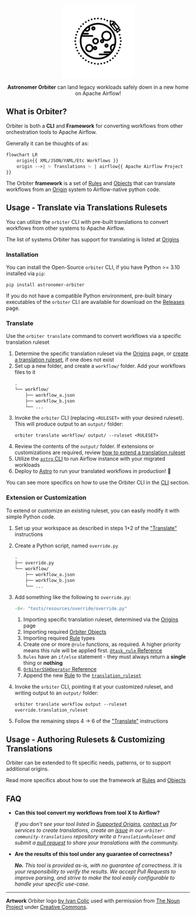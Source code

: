 <!--suppress HtmlDeprecatedAttribute -->
<p align="center">
  <img
    width="200px" height="200px"
    src="./orbiter.svg"
    alt="Logo of Spaceship Orbiting a Planet"
  />
</p>
<p align="center">
  <b>Astronomer Orbiter</b> can land legacy workloads safely down in a new home on Apache Airflow!
</p>

## What is Orbiter?
Orbiter is both a **CLI** and **Framework** for converting workflows
from other orchestration tools to Apache Airflow.

Generally it can be thoughts of as:
```mermaid
flowchart LR
    origin{{ XML/JSON/YAML/Etc Workflows }}
    origin -->| ✨ Translations ✨ | airflow{{ Apache Airflow Project }}
```
The Orbiter **framework** is a set of [Rules](./Rules_and_Rulesets) and [Objects](./objects) that can translate workflows
from an [Origin](./Origins) system to Airflow-native python code.

## Usage - Translate via Translations Rulesets
You can utilize the `orbiter` CLI with pre-built translations to convert workflows from other systems to Apache Airflow.

The list of systems Orbiter has support for translating is listed at [Origins](origins)

### Installation

You can install the Open-Source `orbiter` CLI, if you have Python >= 3.10 installed via `pip`:
```shell
pip install astronomer-orbiter
```
If you do not have a compatible Python environment,
pre-built binary executables of the `orbiter` CLI
are available for download on the [Releases](https://github.com/astronomer/orbiter/releases) page.

### Translate
Use the `orbiter translate` command to convert workflows via a specific translation ruleset

1. Determine the specific translation ruleset via the [Origins](origins) page,
    or [create a translation ruleset](#usage---authoring-rulesets--customizing-translations),
    if one does not exist
2. Set up a new folder, and create a `workflow/` folder. Add your workflows files to it
    ```shell
    .
    └── workflow/
        ├── workflow_a.json
        ├── workflow_b.json
        └── ...
    ```
3. Invoke the `orbiter` CLI (replacing `<RULESET>` with your desired ruleset). This will produce output to an `output/` folder:
    ```shell
    orbiter translate workflow/ output/ --ruleset <RULESET>
    ```
4. Review the contents of the `output/` folder. If extensions or customizations are required, review
    [how to extend a translation ruleset](#extension-or-customization)
5. Utilize the [`astro` CLI](https://www.astronomer.io/docs/astro/cli/overview)
    to run Airflow instance with your migrated workloads
6. Deploy to [Astro](https://www.astronomer.io/try-astro/) to run your translated workflows in production! 🚀

You can see more specifics on how to use the Orbiter CLI in the [CLI](CLI) section.

### Extension or Customization

To extend or customize an existing ruleset, you can easily modify it with simple Python code.

1. Set up your workspace as described in steps 1+2 of the ["Translate"](#translate) instructions
2. Create a Python script, named `override.py`
    ```shell
    .
    ├── override.py
    └── workflow/
        ├── workflow_a.json
        ├── workflow_b.json
        └── ...
    ```
3. Add something like the following to `override.py`:
    ```python title="override.py" linenums="1"
    -8<- "tests/resources/override/override.py"
    ```
    1. Importing specific translation ruleset, determined via the [Origins](origins) page
    2. Importing required [Orbiter Objects](./objects)
    3. Importing required [Rule](./Rules_and_Rulesets) types
    4. Create one or more `@rule` functions, as required. A higher priority means this rule will be applied first.
        [`@task_rule` Reference](./Rules_and_Rulesets/rules/#orbiter.rules.TaskRule)
    5. `Rules` have an `if/else` statement - they must always return a **single** thing or **nothing**
    6. [`OrbiterSSHOperator` Reference](./objects/tasks/#orbiter.objects.operators.ssh.OrbiterSSHOperator)
    7. Append the new [Rule](./Rules_and_Rulesets)
       to the [`translation_ruleset`](./Rules_and_Rulesets/rulesets/#orbiter.rules.rulesets.TranslationRuleset)

4. Invoke the `orbiter` CLI, pointing it at your customized ruleset, and writing output to an `output/` folder:
    ```shell
    orbiter translate workflow output --ruleset override.translation_ruleset
    ```
4. Follow the remaining steps 4 -> 6 of the ["Translate"](#translate) instructions

## Usage - Authoring Rulesets & Customizing Translations
Orbiter can be extended to fit specific needs, patterns, or to support additional origins.

Read more specifics about how to use the framework at [Rules](./Rules_and_Rulesets) and [Objects](./objects)

## FAQ
- **Can this tool convert my workflows from tool X to Airflow?**

    _If you don't see your tool listed in [Supported Origins](./Origins),
    [contact us](https://www.astronomer.io/contact/) for services to create translations,
    create an [issue](https://github.com/astronomer/orbiter-community-translations/issues/new/)
    in our `orbiter-community-translations` repository
    write a `TranslationRuleset` and submit a
    [pull request](https://github.com/astronomer/orbiter-community-translations/pulls/)
    to share your translations with the community._

- **Are the results of this tool under any guarantee of correctness?**

    _**No.** This tool is provided as-is, with no guarantee of correctness.
    It is your responsibility to verify the results.
    We accept Pull Requests to improve parsing,
    and strive to make the tool easily configurable to handle your specific use-case._

---

**Artwork**
Orbiter logo [by Ivan Colic](https://thenounproject.com/Ivanisawesome/) used with permission
from [The Noun Project](https://thenounproject.com/icon/lunar-orbiter-196219/)
under [Creative Commons](https://creativecommons.org/licenses/by/3.0/us/legalcode).
